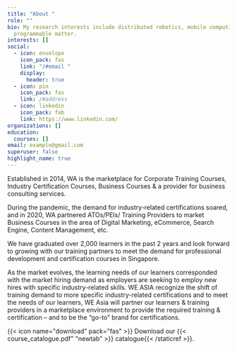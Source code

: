 ```yaml
---
title: "About "
role: ""
bio: My research interests include distributed robotics, mobile computing and
  programmable matter.
interests: []
social:
  - icon: envelope
    icon_pack: fas
    link: "/#email "
    display:
      header: true
  - icon: pin
    icon_pack: fas
    link: /#address
  - icon: linkedin
    icon_pack: fab
    link: https://www.linkedin.com/
organizations: []
education:
  courses: []
email: example@gmail.com
superuser: false
highlight_name: true
---
```

Established in 2014, WA is the marketplace for Corporate Training Courses, Industry Certification Courses, Business Courses & a provider for business consulting services. 

During the pandemic, the demand for industry-related certifications soared, and in 2020, WA partnered ATOs/PEIs/ Training Providers to market Business Courses in the area of Digital Marketing, eCommerce, Search Engine, Content Management, etc.  

We have graduated over 2,000 learners in the past 2 years and look forward to growing with our training partners to meet the demand for professional development and certification courses in Singapore.

As the market evolves, the learning needs of our learners corresponded with the market hiring demand as employers are seeking to employ new hires with specific industry-related skills. WE ASIA recognize the shift of training demand to more specific industry-related certifications and to meet the needs of our learners, WE Asia will partner our learners & training providers in a marketplace environment to provide the required training & certification – and to be the “go-to” brand for certifications.



{{< icon name="download" pack="fas" >}} Download our {{< course_catalogue.pdf" "newtab" >}} catalogue{{< /staticref >}}.